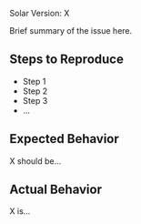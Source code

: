 Solar Version: X

Brief summary of the issue here.

## Steps to Reproduce

- Step 1
- Step 2
- Step 3
- ...

## Expected Behavior

X should be...

## Actual Behavior

X is...
